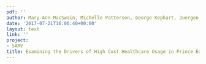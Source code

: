 ```yaml
---
pdf: ''
author: Mary-Ann MacSwain, Michelle Patterson, George Kephart, Juergen Krause
date: '2017-07-21T16:06:40+00:00'
layout: text
link: ''
project:
- SARV
title: Examining the Drivers of High Cost Healthcare Usage in Prince Edward Island
---
```

